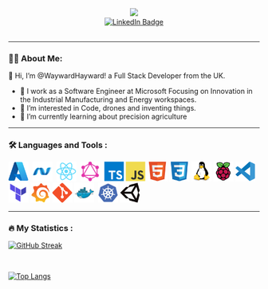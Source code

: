 <div id="header" align="center">
  <img src="https://media.giphy.com/media/M9gbBd9nbDrOTu1Mqx/giphy.gif" width="100" />
</div>

<div id="badges" align="center">
    <a href="https://www.linkedin.com/in/haywardalex/">
      <img src="https://img.shields.io/badge/LinkedIn-blue?style=for-the-badge&logo=linkedin&logoColor=white" alt="LinkedIn Badge"/>
    </a>
    <br/>
    <img src="https://komarev.com/ghpvc/?username=waywardhayward&style=flat-square&color=blue" alt=""/>
</div>

---

### 🧑‍🔬 About Me:

👋 Hi, I’m @WaywardHayward! a Full Stack Developer from the UK.

- 💼 I work as a Software Engineer at Microsoft Focusing on Innovation in the Industrial Manufacturing and Energy workspaces.
- 👀 I’m interested in Code, drones and inventing things.
- 🌱 I’m currently learning about precision agriculture 
---

### :hammer_and_wrench: Languages and Tools :

<div>
  <img src="https://github.com/devicons/devicon/blob/master/icons/azure/azure-original.svg" title="Azure" alt="Azure" width="40" height="40"/>&nbsp;
  <img src="https://github.com/devicons/devicon/blob/master/icons/dot-net/dot-net-original.svg" title="dotnet" alt="dotnet" width="40" height="40"/>&nbsp;  
  <img src="https://github.com/devicons/devicon/blob/master/icons/react/react-original.svg" title="React" alt="React" width="40" height="40"/>&nbsp;
  <img src="https://github.com/devicons/devicon/blob/master/icons/graphql/graphql-plain.svg" title="Graphql" alt="Graphql" width="40" height="40"/>&nbsp;
  <img src="https://github.com/devicons/devicon/blob/master/icons/typescript/typescript-original.svg" title="Typescript" **alt="Typescript" width="40" height="40"/>
  <img src="https://github.com/devicons/devicon/blob/master/icons/javascript/javascript-original.svg" title="Javascript" **alt="Javascript" width="40" height="40"/>
  <img src="https://github.com/devicons/devicon/blob/master/icons/html5/html5-original.svg" title="HTML5" **alt="HTML5" width="40" height="40"/>
  <img src="https://github.com/devicons/devicon/blob/master/icons/css3/css3-original.svg" title="css" **alt="css" width="40" height="40"/>
  <img src="https://github.com/devicons/devicon/blob/master/icons/linux/linux-original.svg" title="linux" **alt="linux" width="40" height="40"/>
  <img src="https://github.com/devicons/devicon/blob/master/icons/raspberrypi/raspberrypi-original.svg" title="linux" **alt="linux" width="40" height="40"/>
  <img src="https://github.com/devicons/devicon/blob/master/icons/vscode/vscode-original.svg" title="vscode" **alt="vscode" width="40" height="40"/>
  <img src="https://github.com/devicons/devicon/blob/master/icons/terraform/terraform-original.svg" title="terraform" **alt="terraform" width="40" height="40"/>
  <img src="https://github.com/devicons/devicon/blob/master/icons/grafana/grafana-original.svg" title="grafana" **alt="grafana" width="40" height="40"/>
  <img src="https://github.com/devicons/devicon/blob/master/icons/git/git-original.svg" title="Git" **alt="Git" width="40" height="40"/>
  <img src="https://github.com/devicons/devicon/blob/master/icons/docker/docker-original.svg" title="Docker" alt="Docker" width="40" height="40"/>&nbsp;
  <img src="https://github.com/devicons/devicon/blob/master/icons/kubernetes/kubernetes-plain.svg" title="kubernetes" **alt="kubernetes" width="40" height="40"/>
  <img src="https://github.com/devicons/devicon/blob/master/icons/unity/unity-original.svg" title="Unity" alt="Unity" width="40" height="40"/>&nbsp;
</div>

---
### :fire: My Statistics :

[![GitHub Streak](http://github-readme-streak-stats.herokuapp.com?user=waywardhayward&theme=dark&background=000000)](https://git.io/streak-stats)

<br/>

[![Top Langs](https://github-readme-stats.vercel.app/api/top-langs/?username=waywardhayward)](https://github.com/waywardha/github-readme-stats)


<!---
WaywardHayward/WaywardHayward is a ✨ special ✨ repository because its `README.md` (this file) appears on your GitHub profile.
You can click the Preview link to take a look at your changes.
--->
